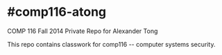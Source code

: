 #comp116-atong
=============

COMP 116 Fall 2014 Private Repo for Alexander Tong

This repo contains classwork for comp116 -- computer systems security.

